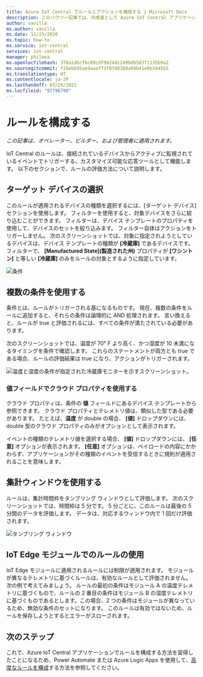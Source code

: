 ```yaml
---
title: Azure IoT Central でルールとアクションを構成する | Microsoft Docs
description: このハウツー記事では、作成者として Azure IoT Central アプリケーションでテレメトリベースのルールとアクションを構成する方法について説明します。
author: vavilla
ms.author: vavilla
ms.date: 12/23/2020
ms.topic: how-to
ms.service: iot-central
services: iot-central
manager: philmea
ms.openlocfilehash: 378a1dbcfbc89cdf9b24dc2490db583f1135b9a2
ms.sourcegitcommit: f28ebb95ae9aaaff3f87d8388a09b41e0b3445b5
ms.translationtype: HT
ms.contentlocale: ja-JP
ms.lasthandoff: 03/29/2021
ms.locfileid: "97796790"
---
```

# <a name="configure-rules"></a>ルールを構成する

*この記事は、オペレーター、ビルダー、および管理者に適用されます。*

IoT Central のルールは、接続されているデバイスからアクティブに監視されているイベントでトリガーする、カスタマイズ可能な応答ツールとして機能します。 以下のセクションで、ルールの評価方法について説明します。

## <a name="select-target-devices"></a>ターゲット デバイスの選択

このルールが適用されるデバイスの種類を選択するには、[ターゲット デバイス] セクションを使用します。 フィルターを使用すると、対象デバイスをさらに絞り込むことができます。 フィルターは、デバイス テンプレートのプロパティを使用して、デバイスのセットを絞り込みます。 フィルター自体はアクションをトリガーしません。 次のスクリーンショットでは、対象に指定されようとしているデバイスは、デバイス テンプレートの種類が **[冷蔵庫]** であるデバイスです。 フィルターで、 **[Manufactured State]\(製造された州\)** プロパティが **[ワシントン]** と等しい **[冷蔵庫]** のみをルールの対象とするように指定しています。

![条件](media/howto-configure-rules/filters.png)

## <a name="use-multiple-conditions"></a>複数の条件を使用する

条件とは、ルールがトリガーされる基になるものです。 現在、複数の条件をルールに追加すると、それらの条件は論理的に AND 処理されます。 言い換えると、ルールが true と評価されるには、すべての条件が満たされている必要があります。  

次のスクリーンショットでは、温度が 70&deg; F より高く、かつ湿度が 10 未満になるタイミングを条件で確認します。 これらのステートメントが両方とも true である場合、ルールの評価結果は true になり、アクションがトリガーされます。

![温度と湿度の条件が指定された冷蔵庫モニターを示すスクリーンショット。](media/howto-configure-rules/conditions.png)

### <a name="use-a-cloud-property-in-a-value-field"></a>値フィールドでクラウド プロパティを使用する

クラウド プロパティは、条件の **値** フィールドにあるデバイス テンプレートから参照できます。 クラウド プロパティとテレメトリ値は、類似した型である必要があります。 たとえば、**温度** が double の場合、 **[値]** ドロップダウンには、double 型のクラウド プロパティのみがオプションとして表示されます。

イベントの種類のテレメトリ値を選択する場合、 **[値]** ドロップダウンには、 **[任意]** オプションが表示されます。 **[任意]** オプションは、ペイロードの内容にかかわらず、アプリケーションがその種類のイベントを受信するときに規則が適用されることを意味します。

## <a name="use-aggregate-windowing"></a>集計ウィンドウを使用する

ルールは、集計時間枠をタンブリング ウィンドウとして評価します。 次のスクリーンショットでは、時間枠は 5 分です。 5 分ごとに、このルールは最後の 5 分間のデータを評価します。 データは、対応するウィンドウ内で 1 回だけ評価されます。

![タンブリング ウィンドウ](media/howto-configure-rules/tumbling-window.png)

## <a name="use-rules-with-iot-edge-modules"></a>IoT Edge モジュールでのルールの使用

IoT Edge モジュールに適用されるルールには制限が適用されます。 モジュールが異なるテレメトリに基づくルールは、有効なルールとして評価されません。 次の例で考えてみましょう。 ルールの最初の条件はモジュール A の温度テレメトリに基づくもので、ルールの 2 番目の条件はモジュール B の湿度テレメトリに基づくものであるとします。この場合、2 つの条件はモジュールが異なっているため、無効な条件のセットになります。 このルールは有効ではないため、ルールを保存しようとするとエラーがスローされます。

## <a name="next-steps"></a>次のステップ

これで、Azure IoT Central アプリケーションでルールを構成する方法を習得したことになるため、Power Automate または Azure Logic Apps を使用して、[高度なルールを構成](howto-configure-rules-advanced.md)する方法を参照してください。
